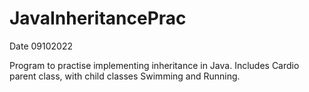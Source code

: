 # JavaInheritancePrac
Date 09102022

Program to practise implementing inheritance in Java. 
Includes Cardio parent class, with child classes Swimming and Running.  
